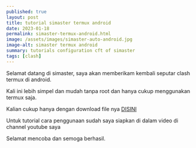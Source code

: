 ```yaml
---
published: true
layout: post
title: tutorial simaster termux android
date: 2023-01-18
permalink: simaster-termux-android.html
image: /assets/images/simaster-auto-android.jpg
image-alt: simaster termux android
summary: tutorials configuration cft of simaster
tags: [clash]
---
```


Selamat datang di simaster, saya akan memberikam kembali seputar clash termux di android.

Kali ini lebih simpel dan mudah tanpa root dan hanya cukup menggunakan termux saja.

Kalian cukup hanya dengan download file nya [DISINI](https://www.mediafire.com/file/d9hulnafjgbu03u/simastercft.zip/file)

Untuk tutorial cara penggunaan sudah saya siapkan di dalam video di channel youtube saya

Selamat mencoba dan semoga berhasil.


